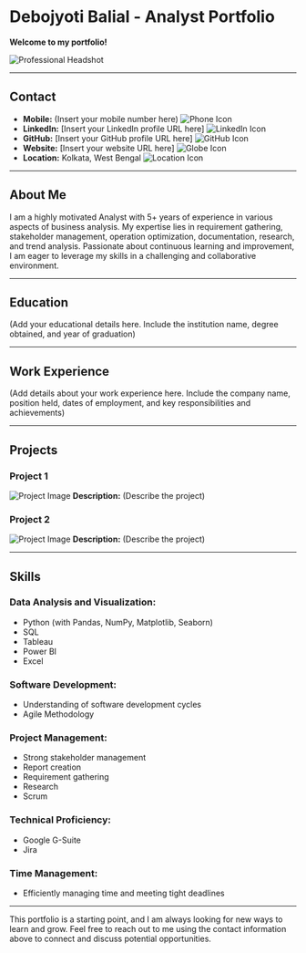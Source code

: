# **Debojyoti Balial - Analyst Portfolio**

**Welcome to my portfolio!**

![Professional Headshot](#) <!-- Replace '#' with the actual path to your image -->

---

## **Contact**

- **Mobile:** (Insert your mobile number here) ![Phone Icon](https://www.flaticon.com/)
- **LinkedIn:** [Insert your LinkedIn profile URL here] ![LinkedIn Icon](https://fontawesome.com/icons/linkedin)
- **GitHub:** [Insert your GitHub profile URL here] ![GitHub Icon](https://fontawesome.com/icons/github)
- **Website:** [Insert your website URL here] ![Globe Icon](https://www.flaticon.com/icons?word=globe)
- **Location:** Kolkata, West Bengal ![Location Icon](https://www.flaticon.com/)

---

## **About Me**

I am a highly motivated Analyst with 5+ years of experience in various aspects of business analysis. My expertise lies in requirement gathering, stakeholder management, operation optimization, documentation, research, and trend analysis. Passionate about continuous learning and improvement, I am eager to leverage my skills in a challenging and collaborative environment.

---

## **Education**

(Add your educational details here. Include the institution name, degree obtained, and year of graduation)

---

## **Work Experience**

(Add details about your work experience here. Include the company name, position held, dates of employment, and key responsibilities and achievements)

---

## **Projects**

### Project 1
![Project Image](#) <!-- Replace '#' with the actual path to your image -->
**Description:** (Describe the project)

### Project 2
![Project Image](#) <!-- Replace '#' with the actual path to your image -->
**Description:** (Describe the project)

---

## **Skills**

### **Data Analysis and Visualization:**

- Python (with Pandas, NumPy, Matplotlib, Seaborn)
- SQL
- Tableau
- Power BI
- Excel

### **Software Development:**

- Understanding of software development cycles
- Agile Methodology

### **Project Management:**

- Strong stakeholder management
- Report creation
- Requirement gathering
- Research
- Scrum

### **Technical Proficiency:**

- Google G-Suite
- Jira

### **Time Management:**

- Efficiently managing time and meeting tight deadlines

---

This portfolio is a starting point, and I am always looking for new ways to learn and grow. Feel free to reach out to me using the contact information above to connect and discuss potential opportunities.
